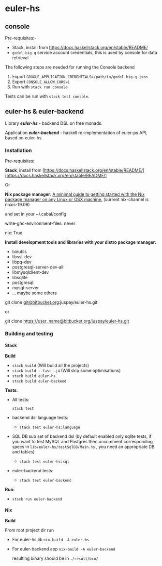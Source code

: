 # euler-hs

## console
Pre-requisites:- 
- Stack, install from https://docs.haskellstack.org/en/stable/README/
- `godel-big-q` service account credentials, this is used by console for data retrieval

The following steps are needed for running the Console backend
1. Export `GOOGLE_APPLICATION_CREDENTIALS=/path/to/godel-big-q.json`
2. Export `CONSOLE_ALLOW_CORS=1`
3. Run with `stack run console`

Tests can be run with `stack test console`.


## euler-hs & euler-backend

Library ***euler-hs*** - backend DSL on free monads.

Application ***euler-backend*** - haskell re-implementation of euler-ps API, based on euler-hs.

### Installation

Pre-requisites:

**Stack**, install from [https://docs.haskellstack.org/en/stable/README/](https://docs.haskellstack.org/en/stable/README/)

Or

**Nix package manager**: [A minimal guide to getting started with the Nix package manager on any Linux or OSX machine.](https://chris-martin.org/2016/installing-nix-package-manager) (current nix-channel is nixos-19.09)

and set in your ~/.cabal/config

write-ghc-environment-files: never

nix: True

**Install development tools and libraries with your distro package manager:**

- binutils
- libssl-dev
- libpq-dev
- postgresql-server-dev-all
- libmysqlclient-dev
- libsqlite
- postgresql
- mysql-server
- ... maybe some others

git clone [git@bitbucket.org](mailto:git@bitbucket.org):juspay/euler-hs.git

or

git clone [https://user_name@bitbucket.org/juspay/euler-hs.git](https://user_name@bitbucket.org/juspay/euler-hs.git)

### Building and testing

#### Stack

**Build** 

- `stack build` (Will build all the projects)
- `stack build --fast -j4` (Will skip some optimisations)
- `stack build euler-hs`
- `stack build euler-backend`

**Tests:**

- All tests:

    `stack test`

- backend dsl language tests:
    - `stack test euler-hs:language`
- SQL DB sub set of backend dsl (by default enabled only sqlite tests, if you want to test MySQL and Postgres then uncomment corresponding specs in `lib/euler-hs/testSqlDB/Main.hs` , you need an appropriate DB and tables)
    - `stack test euler-hs:sql`
- euler-backend tests:
    - `stack test euler-backend`

**Run:**

- `stack run euler-backend`

#### Nix

**Build**

From root project dir run

- For euler-hs lib  `nix-build -A euler-hs`
- For euler-backend app  `nix-build -A euler-backend`

    resulting binary should be in `./result/bin/`
